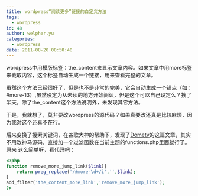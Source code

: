 ```yaml
---
title: wordpress“阅读更多”链接的自定义方法
tags:
  - wordpress
id: 48
author: welpher.yu
categories:
  - wordpress
date: 2011-08-20 00:50:40
---
```


wordpress中用模版标签：the_content来显示文章内容。如果文章中用more标签来截取内容，这个标签自动生成一个链接，用来查看完整的文章。

虽然这个方法已经很好了，但是也不是非常的完美，它会自动生成一个锚点（如：#more-13）,虽然设定为从未读的地方开始阅读，但是这个可以自己设定么？搜了半天，除了the_content这个方法说明外，未发现其它方法。

于是，我就想了，莫非要改wordpress的源代码？如果真要改还真是比较麻烦，因为我对这个还真不在行。

后来变换了搜索关键词，在谷歌大神的帮助下，发现了[Domety](http://domety.com/archives/220/ "Domety")的这篇文章，其实不用改神马源码，直接加一个过滤函数在当前主题的functions.php里面就行了。原来 这么简单呀，看代码吧：

``` php
<?php
function remove_more_jump_link($link){
	return preg_replace('/#more-\d+/i','',$link);
}
add_filter('the_content_more_link','remove_more_jump_link');
?>
```